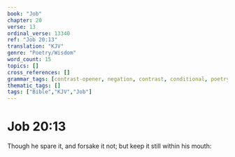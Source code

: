 ```yaml
---
book: "Job"
chapter: 20
verse: 13
ordinal_verse: 13340
ref: "Job 20:13"
translation: "KJV"
genre: "Poetry/Wisdom"
word_count: 15
topics: []
cross_references: []
grammar_tags: [contrast-opener, negation, contrast, conditional, poetry-register]
thematic_tags: []
tags: ["Bible","KJV","Job"]
---
```


# Job 20:13

Though he spare it, and forsake it not; but keep it still within his mouth:
